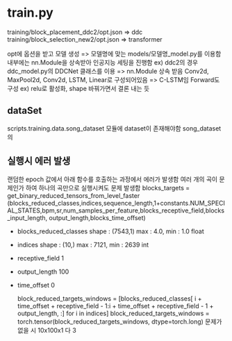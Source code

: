 # train.py
 training/block_placement_ddc2/opt.json     => ddc
 training/block_selection_new2/opt.json     => transformer

 opt에 옵션을 받고 모델 생성 => 모델명에 맞는 models/모델명_model.py를 이용함
 내부에는 nn.Module을 상속받아 인공지능 세팅을 진행함 
 ex) ddc2의 경우 ddc_model.py의 DDCNet 클래스를 이용 => nn.Module 상속 받음
 Conv2d, MaxPool2d, Conv2d, LSTM, Linear로 구성되어있음 => C-LSTM임
 Forward도 구성 
 ex) relu로 활성화, shape 바꿔가면서 결론 내는 듯
 ## dataSet
  scripts.training.data.song_dataset 모듈에 dataset이 존재해야함
  song_dataset의 

 ## 실행시 에러 발생
  랜덤한 epoch 값에서 아래 함수를 호출하는 과정에서 에러가 발생함
  여러 개의 곡이 문제인가 하여 하나의 곡만으로 실행시켜도 문제 발생함
  blocks_targets = get_binary_reduced_tensors_from_level_faster
  (blocks_reduced_classes,indices,sequence_length,1+constants.NUM_SPECIAL_STATES,bpm,sr,num_samples_per_feature,blocks_receptive_field,blocks_input_length, output_length,blocks_time_offset)
  - blocks_reduced_classes 
  shape : (7543,1)
  max : 4.0, min : 1.0
  float
  - indices
  shape : (10,)
  max : 7121, min : 2639
  int
  - receptive_field
   1
  - output_length
   100
  - time_offset
   0

    block_reduced_targets_windows = [blocks_reduced_classes[
                                     i + time_offset + receptive_field - 1:i + time_offset + receptive_field - 1 + output_length,
                                     :] for i in indices]
    block_reduced_targets_windows = torch.tensor(block_reduced_targets_windows, dtype=torch.long)
    문제가 없을 시 
    10x100x1 다 3

    